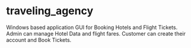 # traveling_agency
Windows based application GUI for Booking Hotels and Flight Tickets. Admin can manage Hotel Data and flight fares. Customer can create their account and Book Tickets.
